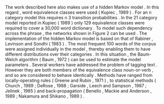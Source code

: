 The work described here also makes use of a hidden Markov model . 
In this regard , word equivalence classes were used ( Kupiec , 1989 ) . 
For an n category model this requires n 3 transition probabilities . 
In the 21 category model reported in Kupiec ( 1989 ) only 129 equivalence classes were required to cover a 30,000 word dictionary . 
To model such dependency across the phrase , the networks shown in Figure 2 can be used . 
The implementation of the hidden Markov model is based on that of Rabiner , Levinson and Sondhi ( 1983 ) . 
The most frequent 100 words of the corpus were assigned individually in the model , thereby enabling them to have different distributions over their categories . 
In this situation , the Baum-Welch algorithm ( Baum , 1972 ) can be used to estimate the model parameters . 
Several workers have addressed the problem of tagging text . 
However they are both members of the equivalence class noun-or-verb , and so are considered to behave identically . 
Methods have ranged from locally-operating rules ( Greene and Rubin , 1971 ) , to statistical methods ( Church , 1989 ; DeRose , 1988 ; Garside , Leech and Sampson , 1987 ; Jelinek , 1985 ) and back-propagation ( Benello , Mackie and Anderson , 1989 ; Nakamura and Shikano , 1989 ) . 